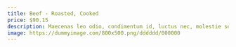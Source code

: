 ```yaml
---
title: Beef - Roasted, Cooked
price: $90.15
description: Maecenas leo odio, condimentum id, luctus nec, molestie sed, justo. Pellentesque viverra pede ac diam. Cras pellentesque volutpat dui.
image: https://dummyimage.com/800x500.png/dddddd/000000
---
```

